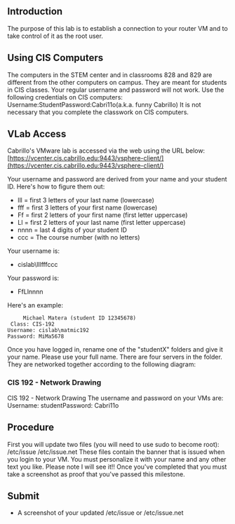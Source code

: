 
## Introduction 

The purpose of this lab is to establish a connection to your router VM and to take control of it as the root user.

## Using CIS Computers 

The computers in the STEM center and in classrooms 828 and 829 are different from the other computers on campus. They are meant for students in CIS classes. Your regular username and password will not work. Use the following credentials on CIS computers:
Username:StudentPassword:Cabri11o(a.k.a. funny Cabrillo)
It is not necessary that you complete the classwork on CIS computers.

## VLab Access 

Cabrillo's VMware lab is accessed via the web using the URL below:
 [https://vcenter.cis.cabrillo.edu:9443/vsphere-client/](https://vcenter.cis.cabrillo.edu:9443/vsphere-client/)

Your username and password are derived from your name and your student ID. Here's how to figure them out:
  * lll = first 3 letters of your last name (lowercase)
  * fff = first 3 letters of your first name (lowercase)
  * Ff = first 2 letters of your first name (first letter uppercase)
  * Ll = first 2 letters of your last name (first letter uppercase)
  * nnnn = last 4 digits of your student ID
  * ccc = The course number (with no letters)

Your username is:
  * cislab\lllfffccc

Your password is:

  * FfLlnnnn

Here's an example:

```
     Michael Matera (student ID 12345678)
 Class: CIS-192
Username: cislab\matmic192
Password: MiMa5678
```

Once you have logged in, rename one of the "studentX" folders and give it your name. Please use your full name. There are four servers in the folder. They are networked together according to the following diagram:

### CIS 192 - Network Drawing 

CIS 192 - Network Drawing
The username and password on your VMs are:
Username: studentPassword: Cabri11o

## Procedure 

First you will update two files (you will need to use sudo to become root):
 /etc/issue /etc/issue.net
These files contain the banner that is issued when you login to your VM. You must personalize it with your name and any other text you like. Please note I will see it!! Once you've completed that you must take a screenshot as proof that you've passed this milestone.

## Submit 

  - A screenshot of your updated /etc/issue or /etc/issue.net

